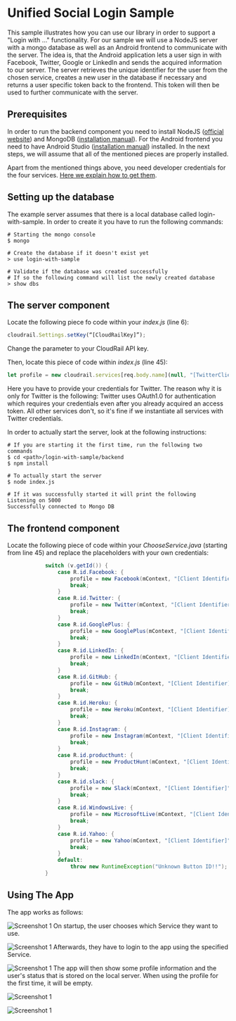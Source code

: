 # Unified Social Login Sample

This sample illustrates how you can use our library in order to support a "Login with ..." functionality. For our sample we will use a NodeJS server with a mongo database as well as an Android frontend to communicate with the server. The idea is, that the Android application lets a user sign in with Facebook, Twitter, Google or LinkedIn and sends the acquired information to our server. The server retrieves the unique identifier for the user from the chosen service, creates a new user in the database if necessary and returns a user specific token back to the frontend. This token will then be used to further communicate with the server.

## Prerequisites

In order to run the backend component you need to install NodeJS ([official website](https://nodejs.org/en/download/)) and MongoDB ([installation manual](https://docs.mongodb.com/manual/installation/)). For the Android frontend you need to have Android Studio ([installation manual](https://developer.android.com/studio/install.html)) installed. In the next steps, we will assume that all of the mentioned pieces are properly installed.

Apart from the mentioned things above, you need developer credentials for the four services. [Here we explain how to get them](https://cloudrail.com/integrations/interfaces/Profile;serviceIds=Facebook%2CGitHub;platformId=Android).

## Setting up the database

The example server assumes that there is a local database called login-with-sample. In order to create it you have to run the following commands:

````
# Starting the mongo console
$ mongo

# Create the database if it doesn't exist yet
> use login-with-sample

# Validate if the database was created successfully
# If so the following command will list the newly created database
> show dbs
````

## The server component

Locate the following piece fo code within your *index.js* (line 6):

````javascript
cloudrail.Settings.setKey(“[CloudRailKey]”);
````
Change the parameter to your CloudRail API key.


Then, locate this piece of code within *index.js* (line 45):

````javascript
let profile = new cloudrail.services[req.body.name](null, "[TwitterClientID]", "[TwitterClientSecret]");
````

Here you have to provide your credentials for Twitter. The reason why it is only for Twitter is the following: Twitter uses OAuth1.0 for authentication which requires your credentials even after you already acquired an access token. All other services don't, so it's fine if we instantiate all services with Twitter credentials.

In order to actually start the server, look at the following instructions:

````
# If you are starting it the first time, run the following two commands
$ cd <path>/login-with-sample/backend
$ npm install

# To actually start the server
$ node index.js

# If it was successfully started it will print the following
Listening on 5000
Successfully connected to Mongo DB
````

## The frontend component

Locate the following piece of code within your *ChooseService.java* (starting from line 45) and replace the placeholders with your own credentials:

````java
            switch (v.getId()) {
                case R.id.Facebook: {
                    profile = new Facebook(mContext, "[Client Identifier]", "[Client Secret]");
                    break;
                }
                case R.id.Twitter: {
                    profile = new Twitter(mContext, "[Client Identifier]", "[Client Secret]");
                    break;
                }
                case R.id.GooglePlus: {
                    profile = new GooglePlus(mContext, "[Client Identifier]", "[Client Secret]");
                    break;
                }
                case R.id.LinkedIn: {
                    profile = new LinkedIn(mContext, "[Client Identifier]", "[Client Secret]");
                    break;
                }
                case R.id.GitHub: {
                    profile = new GitHub(mContext, "[Client Identifier]", "[Client Secret]");
                    break;
                }
                case R.id.Heroku: {
                    profile = new Heroku(mContext, "[Client Identifier]", "[Client Secret]");
                    break;
                }
                case R.id.Instagram: {
                    profile = new Instagram(mContext, "[Client Identifier]", "[Client Secret]");
                    break;
                }
                case R.id.producthunt: {
                    profile = new ProductHunt(mContext, "[Client Identifier]", "[Client Secret]");
                    break;
                }
                case R.id.slack: {
                    profile = new Slack(mContext, "[Client Identifier]", "[Client Secret]");
                    break;
                }
                case R.id.WindowsLive: {
                    profile = new MicrosoftLive(mContext, "[Client Identifier]", "[Client Secret]");
                    break;
                }
                case R.id.Yahoo: {
                    profile = new Yahoo(mContext, "[Client Identifier]", "[Client Secret]");
                    break;
                }
                default:
                    throw new RuntimeException("Unknown Button ID!!");
            }
````

## Using The App
The app works as follows:

![Screenshot 1](https://cloudrail.github.io/img/android_demo_socialProfile_screen1.png)
On startup, the user chooses which Service they want to use.

![Screenshot 1](https://cloudrail.github.io/img/android_demo_socialProfile_screen2.png)
Afterwards, they have to login to the app using the specified Service.

![Screenshot 1](https://cloudrail.github.io/img/android_demo_socialProfile_screen3.png)
The app will then show some profile information and the user's status that is stored on the local server. When using the profile for the first time, it will be empty.

![Screenshot 1](https://cloudrail.github.io/img/android_demo_socialProfile_screen4.png)

![Screenshot 1](https://cloudrail.github.io/img/android_demo_socialProfile_screen5.png)

